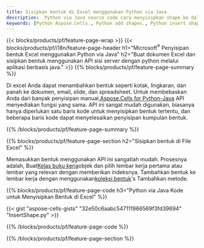 ```yaml
---
title: Sisipkan bentuk di Excel menggunakan Python via Java
description:  Python via Java source code cara menyisipkan shape ke dalam file excel Microsoft menggunakan Library Aspose.Cells for Python via Java.
keywords: [Python Aspose.Cells., Python add shapes., Python insert shapes., Python create shapes]
---
```

{{< blocks/products/pf/feature-page-wrap >}}
{{< blocks/products/pf/i18n/feature-page-header h1="Microsoft<sup>&reg;</sup> Penyisipan bentuk Excel menggunakan Python via Java" h2="Buat dokumen Excel dan sisipkan bentuk menggunakan API sisi server dengan python melalui aplikasi berbasis java." >}}
{{% blocks/products/pf/feature-page-summary %}}

 Di excel Anda dapat menambahkan bentuk seperti kotak, lingkaran, dan panah ke dokumen, email, slide, dan spreadsheet. Untuk membebaskan Anda dari banyak penyisipan manual,[Aspose.Cells for Python-Java](https://releases.aspose.com/cells/python-java) API menyediakan fungsi yang sama. API ini sangat mudah digunakan, biasanya hanya diperlukan satu baris kode untuk menyisipkan bentuk tertentu, dan beberapa baris kode dapat menyelesaikan penyisipan kumpulan bentuk.

{{% /blocks/products/pf/feature-page-summary %}}

{{% blocks/products/pf/feature-page-section h2="Sisipkan bentuk di File Excel" %}}

 Memasukkan bentuk menggunakan API ini sangatlah mudah. Prosesnya adalah, Buat[Kelas buku kerja](https://reference.aspose.com/cells/python-java/asposecells.api/Workbook)objek dan pilih lembar kerja pertama atau lembar yang relevan dengan memberikan indeksnya. Tambahkan bentuk ke lembar kerja dengan menggunakan[koleksi bentuk](https://reference.aspose.com/cells/python-java/asposecells.api/ShapeCollection)'s Tambahkan metode.

{{% blocks/products/pf/feature-page-code h3="Python via Java Kode untuk Menyisipkan Bentuk di Excel" %}}

{{< gist "aspose-cells-gists" "32e50c6aabc547111966569f3fd39694" "InsertShape.py" >}}

{{% /blocks/products/pf/feature-page-code %}}

{{% /blocks/products/pf/feature-page-section %}}
